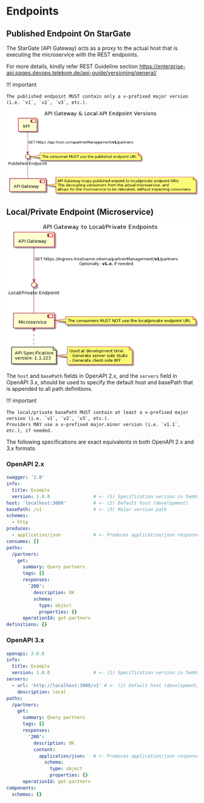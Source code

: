 # Endpoints

## Published Endpoint On StarGate

The StarGate (API Gateway) acts as a proxy to the actual host that is executing the microservice with the REST endpoints. 

For more details, kindly refer REST Guideline section 
https://enterprise-api.pages.devops.telekom.de/api-guide/versioning/general/

!!! important 

    The published endpoint MUST contain only a v-prefixed major version (i.e. `v1`, `v2`, `v3`, etc.).  





![](img/APIGatewayLocalAPIEndpointVersions.png "API Gateway & Local API Endpoint Versions ")



## Local/Private Endpoint (Microservice)



![](img/APIGatewayToLocalEndpoint.png "API Gateway to Local/Private Endpoints ")


The `host` and `basePath` fields in OpenAPI 2.x, and the `servers` field in OpenAPI 3.x, should be used to specify the default host and basePath that is appended to all path definitions.

!!! important

    The local/private basePath MUST contain at least a v-prefixed major version (i.e. `v1`, `v2`, `v3`, etc.).  
    Providers MAY use a v-prefixed major.minor version (i.e. `v1.1`, etc.), if needed.

The following specifications are exact equivalents in both OpenAPI 2.x and 3.x formats:

### OpenAPI 2.x

```yaml
swagger: '2.0'
info:
  title: Example
  version: 1.0.0                # <- (1) Specification version in SemVer format
host: 'localhost:3000'          # <- (2) Default host (development)
basePath: /v1                   # <- (3) Major version path
schemes:
  - http
produces:
  - application/json            # <- Produces application/json responses by default
consumes: []
paths:
  /partners:
    get:
      summary: Query partners
      tags: []
      responses:
        '200':
          description: OK
          schema:
            type: object
            properties: {}
      operationId: get-partners
definitions: {}
```

### OpenAPI 3.x

```yaml
openapi: 3.0.0
info:
  title: Example
  version: 1.0.0                # <- (1) Specification version in SemVer format
servers:
  - url: 'http://localhost:3000/v1' # <- (2) Default host (development) + (3) Major version path
    description: local
paths:
  /partners:
    get:
      summary: Query partners
      tags: []
      responses:
        '200':
          description: OK
          content:
            application/json:   # <- Produces application/json responses 
              schema:
                type: object
                properties: {}
      operationId: get-partners
components:
  schemas: {}
```
